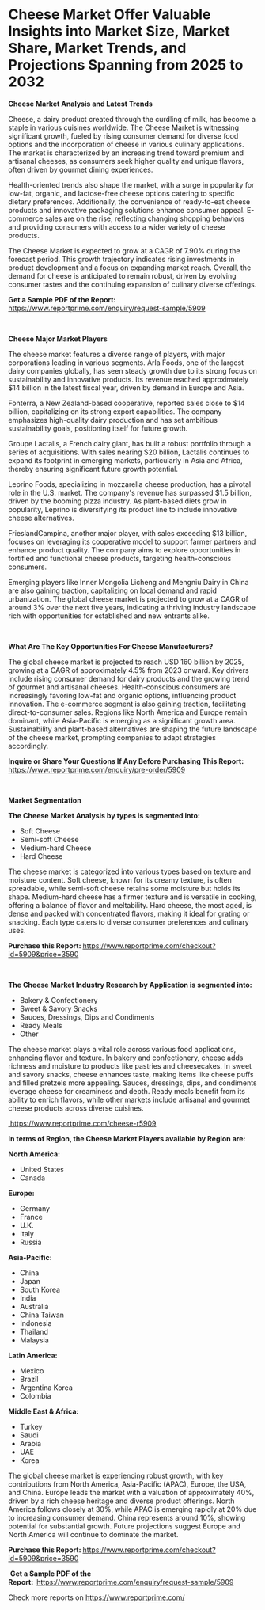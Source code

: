 <p><h1>Cheese Market Offer Valuable Insights into Market Size, Market Share, Market Trends, and Projections Spanning from 2025 to 2032</h1></p><p><strong>Cheese Market Analysis and Latest Trends</strong></p>
<p><p>Cheese, a dairy product created through the curdling of milk, has become a staple in various cuisines worldwide. The Cheese Market is witnessing significant growth, fueled by rising consumer demand for diverse food options and the incorporation of cheese in various culinary applications. The market is characterized by an increasing trend toward premium and artisanal cheeses, as consumers seek higher quality and unique flavors, often driven by gourmet dining experiences.</p><p>Health-oriented trends also shape the market, with a surge in popularity for low-fat, organic, and lactose-free cheese options catering to specific dietary preferences. Additionally, the convenience of ready-to-eat cheese products and innovative packaging solutions enhance consumer appeal. E-commerce sales are on the rise, reflecting changing shopping behaviors and providing consumers with access to a wider variety of cheese products.</p><p>The Cheese Market is expected to grow at a CAGR of 7.90% during the forecast period. This growth trajectory indicates rising investments in product development and a focus on expanding market reach. Overall, the demand for cheese is anticipated to remain robust, driven by evolving consumer tastes and the continuing expansion of culinary diverse offerings.</p></p>
<p><strong>Get a Sample PDF of the Report:&nbsp;</strong> <a href="https://www.reportprime.com/enquiry/request-sample/5909?utm_campaign=2397&utm_medium=2&utm_source=Github&utm_content=ia&utm_term=19032025&utm_id=cheese">https://www.reportprime.com/enquiry/request-sample/5909</a></p>
<p>&nbsp;</p>
<p><strong>Cheese Major Market Players</strong></p>
<p><p>The cheese market features a diverse range of players, with major corporations leading in various segments. Arla Foods, one of the largest dairy companies globally, has seen steady growth due to its strong focus on sustainability and innovative products. Its revenue reached approximately $14 billion in the latest fiscal year, driven by demand in Europe and Asia.</p><p>Fonterra, a New Zealand-based cooperative, reported sales close to $14 billion, capitalizing on its strong export capabilities. The company emphasizes high-quality dairy production and has set ambitious sustainability goals, positioning itself for future growth.</p><p>Groupe Lactalis, a French dairy giant, has built a robust portfolio through a series of acquisitions. With sales nearing $20 billion, Lactalis continues to expand its footprint in emerging markets, particularly in Asia and Africa, thereby ensuring significant future growth potential.</p><p>Leprino Foods, specializing in mozzarella cheese production, has a pivotal role in the U.S. market. The company's revenue has surpassed $1.5 billion, driven by the booming pizza industry. As plant-based diets grow in popularity, Leprino is diversifying its product line to include innovative cheese alternatives.</p><p>FrieslandCampina, another major player, with sales exceeding $13 billion, focuses on leveraging its cooperative model to support farmer partners and enhance product quality. The company aims to explore opportunities in fortified and functional cheese products, targeting health-conscious consumers.</p><p>Emerging players like Inner Mongolia Licheng and Mengniu Dairy in China are also gaining traction, capitalizing on local demand and rapid urbanization. The global cheese market is projected to grow at a CAGR of around 3% over the next five years, indicating a thriving industry landscape rich with opportunities for established and new entrants alike.</p></p>
<p>&nbsp;</p>
<p><strong>What Are The Key Opportunities For Cheese Manufacturers?</strong></p>
<p><p>The global cheese market is projected to reach USD 160 billion by 2025, growing at a CAGR of approximately 4.5% from 2023 onward. Key drivers include rising consumer demand for dairy products and the growing trend of gourmet and artisanal cheeses. Health-conscious consumers are increasingly favoring low-fat and organic options, influencing product innovation. The e-commerce segment is also gaining traction, facilitating direct-to-consumer sales. Regions like North America and Europe remain dominant, while Asia-Pacific is emerging as a significant growth area. Sustainability and plant-based alternatives are shaping the future landscape of the cheese market, prompting companies to adapt strategies accordingly.</p></p>
<p><strong>Inquire or Share Your Questions If Any Before Purchasing This Report:</strong> <a href="https://www.reportprime.com/enquiry/pre-order/5909?utm_campaign=2397&utm_medium=2&utm_source=Github&utm_content=ia&utm_term=19032025&utm_id=cheese">https://www.reportprime.com/enquiry/pre-order/5909</a></p>
<p>&nbsp;</p>
<p><strong>Market Segmentation</strong></p>
<p><strong>The Cheese Market Analysis by types is segmented into:</strong></p>
<p><ul><li>Soft Cheese</li><li>Semi-soft Cheese</li><li>Medium-hard Cheese</li><li>Hard Cheese</li></ul></p>
<p><p>The cheese market is categorized into various types based on texture and moisture content. Soft cheese, known for its creamy texture, is often spreadable, while semi-soft cheese retains some moisture but holds its shape. Medium-hard cheese has a firmer texture and is versatile in cooking, offering a balance of flavor and meltability. Hard cheese, the most aged, is dense and packed with concentrated flavors, making it ideal for grating or snacking. Each type caters to diverse consumer preferences and culinary uses.</p></p>
<p><strong>Purchase this Report:&nbsp;</strong><a href="https://www.reportprime.com/checkout?id=5909&price=3590&utm_campaign=2397&utm_medium=2&utm_source=Github&utm_content=ia&utm_term=19032025&utm_id=cheese">https://www.reportprime.com/checkout?id=5909&price=3590</a></p>
<p>&nbsp;</p>
<p><strong>The Cheese Market Industry Research by Application is segmented into:</strong></p>
<p><ul><li>Bakery & Confectionery</li><li>Sweet & Savory Snacks</li><li>Sauces, Dressings, Dips and Condiments</li><li>Ready Meals</li><li>Other</li></ul></p>
<p><p>The cheese market plays a vital role across various food applications, enhancing flavor and texture. In bakery and confectionery, cheese adds richness and moisture to products like pastries and cheesecakes. In sweet and savory snacks, cheese enhances taste, making items like cheese puffs and filled pretzels more appealing. Sauces, dressings, dips, and condiments leverage cheese for creaminess and depth. Ready meals benefit from its ability to enrich flavors, while other markets include artisanal and gourmet cheese products across diverse cuisines.</p></p>
<p><a href="https://www.reportprime.com/cheese-r5909?utm_campaign=2397&utm_medium=2&utm_source=Github&utm_content=ia&utm_term=19032025&utm_id=cheese">&nbsp;https://www.reportprime.com/cheese-r5909</a></p>
<p><strong>In terms of Region, the Cheese Market Players available by Region are:</strong></p>
<p>
    <p> <strong> North America: </strong>
        <ul>
            <li>United States</li>
            <li>Canada</li>
        </ul>
        </p> 
    <p> <strong> Europe: </strong>
        <ul>
            <li>Germany</li>
            <li>France</li>
            <li>U.K.</li>
            <li>Italy</li>
            <li>Russia</li>
        </ul>
        </p> 
    <p> <strong> Asia-Pacific: </strong>
        <ul>
            <li>China</li>
            <li>Japan</li>
            <li>South Korea</li>
            <li>India</li>
            <li>Australia</li>
            <li>China Taiwan</li>
            <li>Indonesia</li>
            <li>Thailand</li>
            <li>Malaysia</li>
        </ul>
        </p> 
    <p> <strong> Latin America: </strong>
        <ul>
            <li>Mexico</li>
            <li>Brazil</li>
            <li>Argentina Korea</li>
            <li>Colombia</li>
        </ul>
        </p> 
    <p> <strong> Middle East & Africa: </strong>
        <ul>
            <li>Turkey</li>
            <li>Saudi</li>
            <li>Arabia</li>
            <li>UAE</li>
            <li>Korea</li>
        </ul>
    </p>
    </p>
<p><p>The global cheese market is experiencing robust growth, with key contributions from North America, Asia-Pacific (APAC), Europe, the USA, and China. Europe leads the market with a valuation of approximately 40%, driven by a rich cheese heritage and diverse product offerings. North America follows closely at 30%, while APAC is emerging rapidly at 20% due to increasing consumer demand. China represents around 10%, showing potential for substantial growth. Future projections suggest Europe and North America will continue to dominate the market.</p></p>
<p><strong>Purchase this Report: </strong><a href="https://www.reportprime.com/checkout?id=5909&price=3590&utm_campaign=2397&utm_medium=2&utm_source=Github&utm_content=ia&utm_term=19032025&utm_id=cheese">https://www.reportprime.com/checkout?id=5909&price=3590</a></p>
<p>&nbsp;<strong>Get a Sample PDF of the Report:&nbsp;&nbsp;</strong><a href="https://www.reportprime.com/enquiry/request-sample/5909?utm_campaign=2397&utm_medium=2&utm_source=Github&utm_content=ia&utm_term=19032025&utm_id=cheese">https://www.reportprime.com/enquiry/request-sample/5909</a></p>
<p><strong></strong></p>
<p>Check more reports on <a href="https://www.reportprime.com/?utm_campaign=2397&utm_medium=2&utm_source=Github&utm_content=ia&utm_term=19032025&utm_id=cheese">https://www.reportprime.com/</a></p>